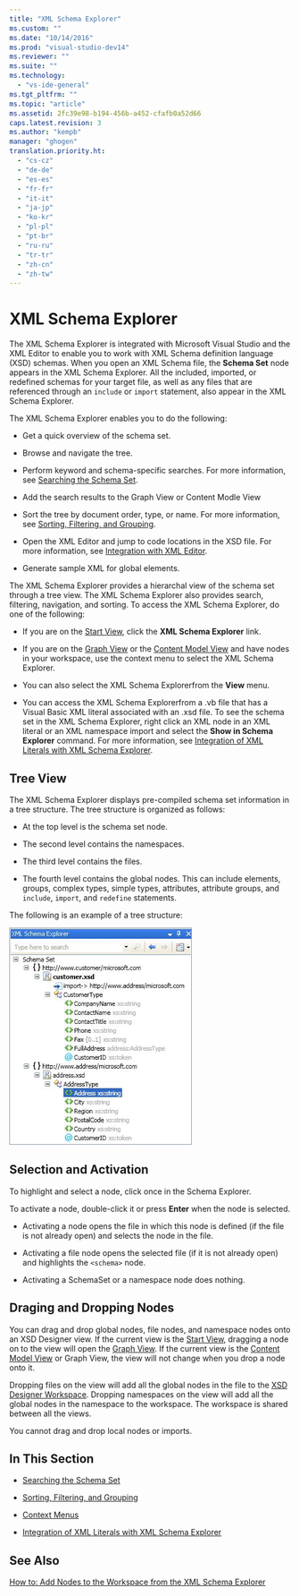 ```yaml
---
title: "XML Schema Explorer"
ms.custom: ""
ms.date: "10/14/2016"
ms.prod: "visual-studio-dev14"
ms.reviewer: ""
ms.suite: ""
ms.technology: 
  - "vs-ide-general"
ms.tgt_pltfrm: ""
ms.topic: "article"
ms.assetid: 2fc39e98-b194-456b-a452-cfafb0a52d66
caps.latest.revision: 3
ms.author: "kempb"
manager: "ghogen"
translation.priority.ht: 
  - "cs-cz"
  - "de-de"
  - "es-es"
  - "fr-fr"
  - "it-it"
  - "ja-jp"
  - "ko-kr"
  - "pl-pl"
  - "pt-br"
  - "ru-ru"
  - "tr-tr"
  - "zh-cn"
  - "zh-tw"
---
```

# XML Schema Explorer
The XML Schema Explorer is integrated with Microsoft Visual Studio and the XML Editor to enable you to work with XML Schema definition language (XSD) schemas. When you open an XML Schema file, the **Schema Set** node appears in the XML Schema Explorer. All the included, imported, or redefined schemas for your target file, as well as any files that are referenced through an `include` or `import` statement, also appear in the XML Schema Explorer.  
  
 The XML Schema Explorer enables you to do the following:  
  
-   Get a quick overview of the schema set.  
  
-   Browse and navigate the tree.  
  
-   Perform keyword and schema-specific searches. For more information, see [Searching the Schema Set](../reference/searching-the-schema-set.md).  
  
-   Add the search results to the Graph View or Content Modle View  
  
-   Sort the tree by document order, type, or name. For more information, see [Sorting, Filtering, and Grouping](../reference/sorting--filtering--and-grouping--xml-schema-explorer-.md).  
  
-   Open the XML Editor and jump to code locations in the XSD file. For more information, see [Integration with XML Editor](../reference/integration-with-xml-editor.md).  
  
-   Generate sample XML for global elements.  
  
 The XML Schema Explorer provides a hierarchal view of the schema set through a tree view. The XML Schema Explorer also provides search, filtering, navigation, and sorting. To access the XML Schema Explorer, do one of the following:  
  
-   If you are on the [Start View](../reference/start-view.md), click the **XML Schema Explorer** link.  
  
-   If you are on the [Graph View](../reference/graph-view.md) or the [Content Model View](../reference/content-model-view.md) and have nodes in your workspace, use the context menu to select the XML Schema Explorer.  
  
-   You can also select the XML Schema Explorerfrom the **View** menu.  
  
-   You can access the XML Schema Explorerfrom a .vb file that has a Visual Basic XML literal associated with an .xsd file. To see the schema set in the XML Schema Explorer, right click an XML node in an XML literal or an XML namespace import and select the **Show in Schema Explorer** command. For more information, see [Integration of XML Literals with XML Schema Explorer](../reference/integration-of-xml-literals-with-xml-schema-explorer.md).  
  
## Tree View  
 The XML Schema Explorer displays pre-compiled schema set information in a tree structure. The tree structure is organized as follows:  
  
-   At the top level is the schema set node.  
  
-   The second level contains the namespaces.  
  
-   The third level contains the files.  
  
-   The fourth level contains the global nodes. This can include elements, groups, complex types, simple types, attributes, attribute groups, and `include`, `import`, and `redefine` statements.  
  
 The following is an example of a tree structure:  
  
 ![XML Schema Explorer](../reference/media/xmlschemaexplorer.gif "XMLSchemaExplorer")  
  
## Selection and Activation  
 To highlight and select a node, click once in the Schema Explorer.  
  
 To activate a node, double-click it or press **Enter** when the node is selected.  
  
-   Activating a node opens the file in which this node is defined (if the file is not already open) and selects the node in the file.  
  
-   Activating a file node opens the selected file (if it is not already open) and highlights the `<schema>` node.  
  
-   Activating a SchemaSet or a namespace node does nothing.  
  
## Draging and Dropping Nodes  
 You can drag and drop global nodes, file nodes, and namespace nodes onto an XSD Designer view. If the current view is the [Start View](../reference/start-view.md), dragging a node on to the view will open the [Graph View](../reference/graph-view.md). If the current view is the [Content Model View](../reference/content-model-view.md) or Graph View, the view will not change when you drop a node onto it.  
  
 Dropping files on the view will add all the global nodes in the file to the [XSD Designer Workspace](../reference/xml-schema-designer-workspace.md). Dropping namespaces on the view will add all the global nodes in the namespace to the workspace. The workspace is shared between all the views.  
  
 You cannot drag and drop local nodes or imports.  
  
## In This Section  
  
-   [Searching the Schema Set](../reference/searching-the-schema-set.md)  
  
-   [Sorting, Filtering, and Grouping](../reference/sorting--filtering--and-grouping--xml-schema-explorer-.md)  
  
-   [Context Menus](../reference/context-menus--xml-schema-explorer-.md)  
  
-   [Integration of XML Literals with XML Schema Explorer](../reference/integration-of-xml-literals-with-xml-schema-explorer.md)  
  
## See Also  
 [How to: Add Nodes to the Workspace from the XML Schema Explorer](../reference/how-to--add-nodes-to-the-workspace-from-the-xml-schema-explorer.md)